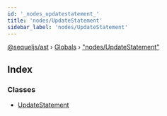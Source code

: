 ```yaml
---
id: '_nodes_updatestatement_'
title: 'nodes/UpdateStatement'
sidebar_label: 'nodes/UpdateStatement'
---
```


[@sequeljs/ast](../index.md) › [Globals](../globals.md) ›
["nodes/UpdateStatement"](_nodes_updatestatement_.md)

## Index

### Classes

- [UpdateStatement](../classes/_nodes_updatestatement_.updatestatement.md)
